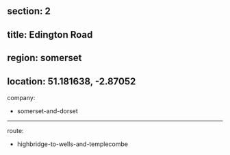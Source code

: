 section: 2
----
title: Edington Road
----
region: somerset
----
location: 51.181638, -2.87052
----
company:
- somerset-and-dorset
----
route:
- highbridge-to-wells-and-templecombe
